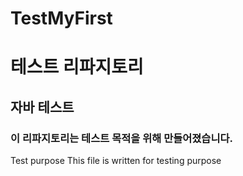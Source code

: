 # TestMyFirst

# 테스트 리파지토리
## 자바 테스트
### 이 리파지토리는 테스트 목적을 위해 만들어졌습니다.

Test purpose
This file is written for testing purpose
